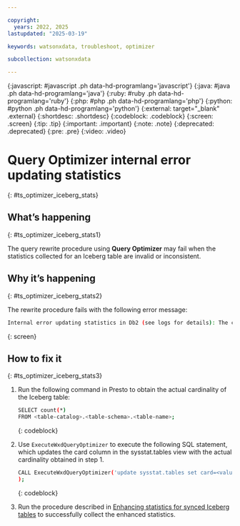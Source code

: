 ```yaml
---

copyright:
  years: 2022, 2025
lastupdated: "2025-03-19"

keywords: watsonxdata, troubleshoot, optimizer

subcollection: watsonxdata

---
```


{:javascript: #javascript .ph data-hd-programlang='javascript'}
{:java: #java .ph data-hd-programlang='java'}
{:ruby: #ruby .ph data-hd-programlang='ruby'}
{:php: #php .ph data-hd-programlang='php'}
{:python: #python .ph data-hd-programlang='python'}
{:external: target="_blank" .external}
{:shortdesc: .shortdesc}
{:codeblock: .codeblock}
{:screen: .screen}
{:tip: .tip}
{:important: .important}
{:note: .note}
{:deprecated: .deprecated}
{:pre: .pre}
{:video: .video}

# Query Optimizer internal error updating statistics
{: #ts_optimizer_iceberg_stats}

## What’s happening
{: #ts_optimizer_iceberg_stats1}

The query rewrite procedure using **Query Optimizer** may fail when the statistics collected for an Iceberg table are invalid or inconsistent.

## Why it’s happening
{: #ts_optimizer_iceberg_stats2}

The rewrite procedure fails with the following error message:

   ```bash
   Internal error updating statistics in Db2 (see logs for details): The catalog statistic "<value>" for column "<volumn-name>" is out of range for its target column, has an invalid format, or is inconsistent in relation to some other statistic. Reason Code = "6".. SQLCODE=-1227, SQLSTATE=23521, DRIVER=4.33.32:
   ```
   {: screen}

## How to fix it
{: #ts_optimizer_iceberg_stats3}

1. Run the following command in Presto to obtain the actual cardinality of the Iceberg table:

   ```bash
   SELECT count(*)
   FROM <table-catalog>.<table-schema>.<table-name>;
   ```
   {: codeblock}

1. Use `ExecuteWxdQueryOptimizer` to execute the following SQL statement, which updates the card column in the sysstat.tables view with the actual cardinality obtained in step 1.

   ```bash
   CALL ExecuteWxdQueryOptimizer('update sysstat.tables set card=<value from count(*) in Presto> where TABSCHEMA='<table-catalog>.<table-schema>' AND TABNAME='<table-name>'');
   );
   ```
   {: codeblock}

1. Run the procedure described in [Enhancing statistics for synced Iceberg tables](watsonxdata?topic=watsonxdata-optimizer_iceberg_stats) to successfully collect the enhanced statistics.
